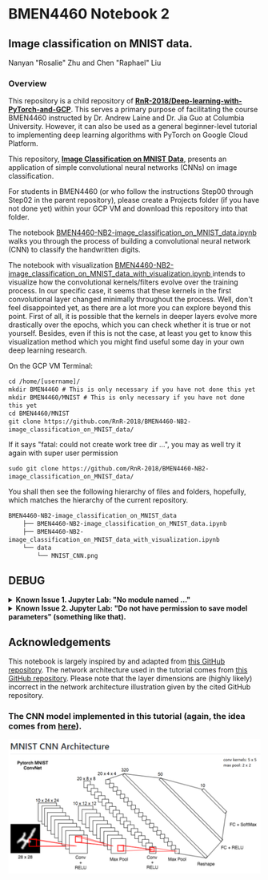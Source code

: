 # BMEN4460 Notebook 2
## Image classification on MNIST data.
Nanyan "Rosalie" Zhu and Chen "Raphael" Liu

### Overview
This repository is a child repository of [**RnR-2018/Deep-learning-with-PyTorch-and-GCP**](https://github.com/RnR-2018/Deep-learning-with-PyTorch-and-GCP). This serves a primary purpose of facilitating the course BMEN4460 instructed by Dr. Andrew Laine and Dr. Jia Guo at Columbia University. However, it can also be used as a general beginner-level tutorial to implementing deep learning algorithms with PyTorch on Google Cloud Platform.

This repository, [**Image Classification on MNIST Data**](https://github.com/RnR-2018/BMEN4460-NB2-image_classification_on_MNIST_data), presents an application of simple convolutional neural networks (CNNs) on image classification.

For students in BMEN4460 (or who follow the instructions Step00 through Step02 in the parent repository), please create a Projects folder (if you have not done yet) within your GCP VM and download this repository into that folder.

The notebook [BMEN4460-NB2-image_classification_on_MNIST_data.ipynb](https://github.com/RnR-2018/BMEN4460-NB2-image_classification_on_MNIST_data/blob/master/BMEN4460-NB2-image_classification_on_MNIST_data.ipynb) walks you through the process of building a convolutional neural network (CNN) to classify the handwritten digits.

The notebook with visualization [BMEN4460-NB2-image_classification_on_MNIST_data_with_visualization.ipynb
](https://github.com/RnR-2018/BMEN4460-NB2-image_classification_on_MNIST_data/blob/master/BMEN4460-NB2-image_classification_on_MNIST_data_with_visualization.ipynb) intends to visualize how the convolutional kernels/filters evolve over the training process. In our specific case, it seems that these kernels in the first convolutional layer changed minimally throughout the process. Well, don't feel disappointed yet, as there are a lot more you can explore beyond this point. First of all, it is possible that the kernels in deeper layers evolve more drastically over the epochs, which you can check whether it is true or not yourself. Besides, even if this is not the case, at least you get to know this visualization method which you might find useful some day in your own deep learning research.

On the GCP VM Terminal:
```
cd /home/[username]/
mkdir BMEN4460 # This is only necessary if you have not done this yet
mkdir BMEN4460/MNIST # This is only necessary if you have not done this yet
cd BMEN4460/MNIST
git clone https://github.com/RnR-2018/BMEN4460-NB2-image_classification_on_MNIST_data/
```

If it says "fatal: could not create work tree dir ...", you may as well try it again with super user permission
```
sudo git clone https://github.com/RnR-2018/BMEN4460-NB2-image_classification_on_MNIST_data/
```

You shall then see the following hierarchy of files and folders, hopefully, which matches the hierarchy of the current repository.

```
BMEN4460-NB2-image_classification_on_MNIST_data
    ├── BMEN4460-NB2-image_classification_on_MNIST_data.ipynb
    ├── BMEN4460-NB2-image_classification_on_MNIST_data_with_visualization.ipynb
    └── data
        └── MNIST_CNN.png
```

## DEBUG

<details>
<summary><strong>Known Issue 1. Jupyter Lab: "No module named ..."</strong></summary>
<br>

If you followed the instructions given in the parent repository and used the Deep Learning VM quick creation routine, you might encounter an error when you try to run the commands in the jupyter notebook. It will probably say that you have not installed tensorflow (which we will use to download the MNIST dataset in this tutorial). What you will need to do is typing the following instructions in a new GCP VM SSH Terminal (you can keep the one that runs jupyter notebook as it is while opening a new SSH Terminal).

#### Step 1. Grant yourself the write permission over the anaconda directory (only necessary if you have not done this before).
```
sudo su [username]
cd /opt/anaconda3/env/ # If you installed anaconda in another directory the permission problem is not likely an issue for you.
ls -ll # You should see that you don't have the write permission.
sudo chmod 777 -R ./* # Grants read, write, execute permission to all users.
ls -ll # Now you should have all three permissions.
```

#### Step 2. Install some additional packages with anaconda (you should know how to do that by now).
```
conda activate BMEN4460
conda install -c anaconda tensorflow pandas seaborn
```

#### Step 3. Refresh the jupyter kernel (we don't think it is necessary but it worth trying if you still cannot use the newly-installed packages in your jupyter lab).
```
python -m ipykernel install --user --name BMEN4460 --display-name "Python3.7 BMEN4460"
```

</details>

<details>
<summary><strong>Known Issue 2. Jupyter Lab: "Do not have permission to save model parameters" (something like that).</strong></summary>
<br>

You know how to do this, right? In a new SSH Terminal (as long as not the one that keeps your jupyter lab running), type:
```
cd /home/[username]/Projects
sudo chmod 777 -R ./*
```

Run the jupyter lab block that gives you the error again and it should be fine now.

</details>

## Acknowledgements
This notebook is largely inspired by and adapted from [this GitHub repository](https://github.com/jkotra/mnist-pytorch). The network architecture used in the tutorial comes from [this GitHub repository](https://github.com/floydhub/mnist). Please note that the layer dimensions are (highly likely) incorrect in the network architecture illustration given by the cited GitHub repository.

### The CNN model implemented in this tutorial (again, the idea comes from [here](https://github.com/floydhub/mnist)).
<img src="/data/MNIST_CNN.png" width="1000px">
